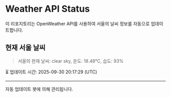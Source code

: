 
# Weather API Status

이 리포지토리는 OpenWeather API를 사용하여 서울의 날씨 정보를 자동으로 업데이트합니다.

## 현재 서울 날씨
> 서울의 현재 날씨: clear sky, 온도: 18.48°C, 습도: 93%

⏳ 업데이트 시간: 2025-09-30 20:17:29 (UTC)

---
자동 업데이트 봇에 의해 관리됩니다.
